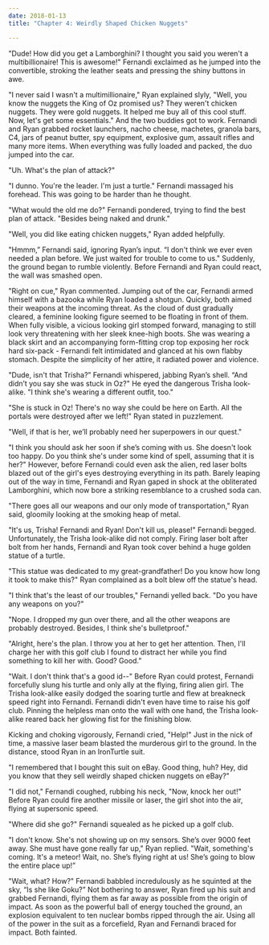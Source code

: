 ```yaml
---
date: 2018-01-13
title: "Chapter 4: Weirdly Shaped Chicken Nuggets"

---
```


"Dude! How did you get a Lamborghini? I thought you said you weren't a multibillionaire! This is awesome!" Fernandi exclaimed as he jumped into the convertible, stroking the leather seats and pressing the shiny buttons in awe.

"I never said I wasn't a multimillionaire," Ryan explained slyly,  "Well, you know the nuggets the King of Oz promised us? They weren't chicken nuggets. They were gold nuggets. It helped me buy all of this cool stuff. Now, let's get some essentials." And the two buddies got to work. Fernandi and Ryan grabbed rocket launchers, nacho cheese, machetes, granola bars, C4, jars of peanut butter, spy equipment, explosive gum, assault rifles and many more items. When everything was fully loaded and packed, the duo jumped into the car.

"Uh. What's the plan of attack?"

"I dunno. You're the leader. I'm just a turtle." Fernandi massaged his forehead. This was going to be harder than he thought.

"What would the old me do?" Fernandi pondered, trying to find the best plan of attack. "Besides being naked and drunk."

"Well, you did like eating chicken nuggets," Ryan added helpfully.

"Hmmm,” Fernandi said, ignoring Ryan’s input. “I don't think we ever even needed a plan before. We just waited for trouble to come to us." Suddenly, the ground began to rumble violently. Before Fernandi and Ryan could react, the wall was smashed open.

"Right on cue," Ryan commented. Jumping out of the car, Fernandi armed himself with a bazooka while Ryan loaded a shotgun. Quickly, both aimed their weapons at the incoming threat. As the cloud of dust gradually cleared, a feminine looking figure seemed to be floating in front of them. When fully visible, a vicious looking girl stomped forward, managing to still look very threatening with her sleek knee-high boots. She was wearing a black skirt and an accompanying form-fitting crop top exposing her rock hard six-pack - Fernandi felt intimidated and glanced at his own flabby stomach. Despite the simplicity of her attire, it radiated power and violence.

"Dude, isn't that Trisha?” Fernandi whispered, jabbing Ryan’s shell. “And didn’t you say she was stuck in Oz?" He eyed the dangerous Trisha look-alike. "I think she's wearing a different outfit, too."

"She is stuck in Oz! There's no way she could be here on Earth. All the portals were destroyed after we left!" Ryan stated in puzzlement.

"Well, if that is her, we’ll probably need her superpowers in our quest."

"I think you should ask her soon if she’s coming with us. She doesn't look too happy. Do you think she's under some kind of spell, assuming that it is her?" However, before Fernandi could even ask the alien, red laser bolts blazed out of the girl's eyes destroying everything in its path. Barely leaping out of the way in time, Fernandi and Ryan gaped in shock at the obliterated Lamborghini, which now bore a striking resemblance to a crushed soda can.

"There goes all our weapons and our only mode of transportation," Ryan said, gloomily looking at the smoking heap of metal.

"It's us, Trisha! Fernandi and Ryan! Don't kill us, please!" Fernandi begged. Unfortunately, the Trisha look-alike did not comply. Firing laser bolt after bolt from her  hands, Fernandi and Ryan took cover behind a huge golden statue of a turtle.

"This statue was dedicated to my great-grandfather! Do you know how long it took to make this?" Ryan complained as a bolt blew off the statue's head.

"I think that's the least of our troubles," Fernandi yelled back. "Do you have any weapons on you?"

"Nope. I dropped my gun over there, and all the other weapons are probably destroyed. Besides, I think she's bulletproof."

"Alright, here's the plan. I throw you at her to get her attention. Then, I'll charge her with this golf club I found to distract her while you find something to kill her with. Good? Good.”

"Wait. I don't think that's a good id--" Before Ryan could protest, Fernandi forcefully slung his turtle and only ally at the flying, firing alien girl. The Trisha look-alike easily dodged the soaring turtle and flew at breakneck speed right into Fernandi. Fernandi didn't even have time to raise his golf club. Pinning the helpless man onto the wall with one hand, the Trisha look-alike reared back her glowing fist for the finishing blow.

Kicking and choking vigorously, Fernandi cried, "Help!" Just in the nick of time, a massive laser beam blasted the murderous girl to the ground. In the distance, stood Ryan in an IronTurtle suit.

"I remembered that I bought this suit on eBay. Good thing, huh? Hey, did you know that they sell weirdly shaped chicken nuggets on eBay?"

"I did not," Fernandi coughed, rubbing his neck, "Now, knock her out!"  Before Ryan could fire another missile or laser, the girl shot into the air, flying at supersonic speed.

"Where did she go?" Fernandi squealed as he picked up a golf club.

"I don't know. She's not showing up on my sensors. She’s over 9000 feet away. She must have gone really far up," Ryan replied. "Wait, something's coming. It's a meteor! Wait, no.  She’s flying right at us! She’s going to blow the entire place up!”

"Wait, what? How?" Fernandi babbled incredulously as he squinted at the sky, “Is she like Goku?” Not bothering to answer, Ryan fired up his suit and grabbed Fernandi, flying them as far away as possible from the origin of impact. As soon as the powerful ball of energy touched the ground, an explosion equivalent to ten nuclear bombs ripped through the air. Using all of the power in the suit as a forcefield, Ryan and Fernandi braced for impact. Both fainted. 
